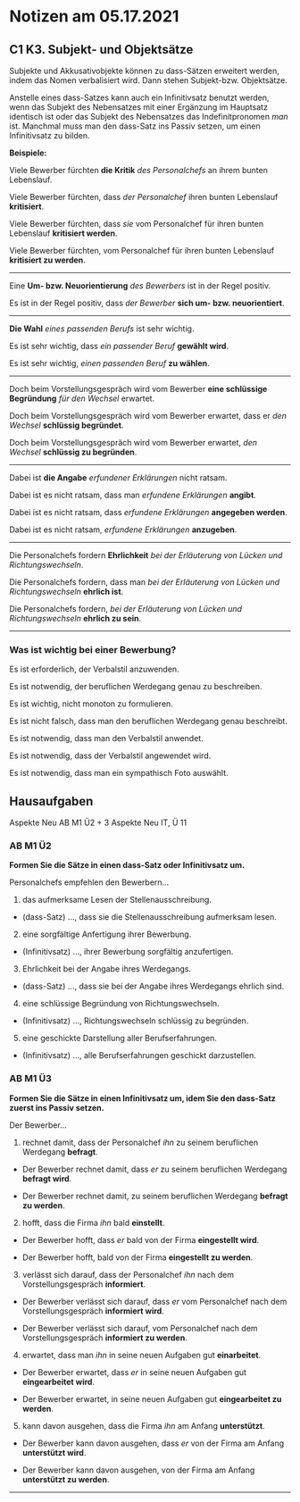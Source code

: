 # Notizen am 05.17.2021

## C1 K3. Subjekt- und Objektsätze

Subjekte und Akkusativobjekte können zu dass-Sätzen erweitert werden, indem das Nomen verbalisiert wird. Dann stehen Subjekt-bzw. Objektsätze.

Anstelle eines dass-Satzes kann auch ein Infinitivsatz benutzt werden, wenn das Subjekt des Nebensatzes mit einer Ergänzung im Hauptsatz identisch ist oder das Subjekt des Nebensatzes das Indefinitpronomen _man_ ist. Manchmal muss man den dass-Satz ins Passiv setzen, um einen Infinitivsatz zu bilden.

**Beispiele:**

Viele Bewerber fürchten **die Kritik** _des Personalchefs_ an ihrem bunten Lebenslauf.

Viele Bewerber fürchten, dass _der Personalchef_ ihren bunten Lebenslauf **kritisiert**.

Viele Bewerber fürchten, dass _sie_ vom Personalchef für ihren bunten Lebenslauf **kritisiert werden**.

Viele Bewerber fürchten, vom Personalchef für ihren bunten Lebenslauf **kritisiert zu werden**.

---

Eine **Um- bzw. Neuorientierung** _des Bewerbers_ ist in der Regel positiv.

Es ist in der Regel positiv, dass _der Bewerber_ **sich um- bzw. neuorientiert**.

---

**Die Wahl** _eines passenden Berufs_ ist sehr wichtig.

Es ist sehr wichtig, dass _ein passender Beruf_ **gewählt wird**.

Es ist sehr wichtig, _einen passenden Beruf_ **zu wählen**.

---

Doch beim Vorstellungsgespräch wird vom Bewerber **eine schlüssige Begründung** _für den Wechsel_ erwartet.

Doch beim Vorstellungsgespräch wird vom Bewerber erwartet, dass er _den Wechsel_ **schlüssig begründet**.

Doch beim Vorstellungsgespräch wird vom Bewerber erwartet, _den Wechsel_ **schlüssig zu begründen**.

---

Dabei ist **die Angabe** _erfundener Erklärungen_ nicht ratsam.

Dabei ist es nicht ratsam, dass man _erfundene Erklärungen_ **angibt**.

Dabei ist es nicht ratsam, dass _erfundene Erklärungen_ **angegeben werden**.

Dabei ist es nicht ratsam, _erfundene Erklärungen_ **anzugeben**.

---

Die Personalchefs fordern **Ehrlichkeit** _bei der Erläuterung von Lücken und Richtungswechseln_.

Die Personalchefs fordern, dass man _bei der Erläuterung von Lücken und Richtungswechseln_ **ehrlich ist**.

Die Personalchefs fordern, _bei der Erläuterung von Lücken und Richtungswechseln_ **ehrlich zu sein**.

----

### Was ist wichtig bei einer Bewerbung?

Es ist erforderlich, der Verbalstil anzuwenden.

Es ist notwendig, der beruflichen Werdegang  genau zu beschreiben.

Es ist wichtig, nicht monoton zu formulieren.

Es ist nicht falsch, dass man den beruflichen Werdegang genau beschreibt.

Es ist notwendig, dass man den Verbalstil anwendet.

Es ist notwendig, dass der Verbalstil angewendet wird.

Es ist notwendig, dass man ein sympathisch Foto auswählt.

## Hausaufgaben

Aspekte Neu AB M1 Ü2 + 3
Aspekte Neu IT, Ü 11


### AB M1 Ü2

**Formen Sie die Sätze in einen dass-Satz oder Infinitivsatz um.**

Personalchefs empfehlen den Bewerbern...

1. das aufmerksame Lesen der Stellenausschreibung.

  - (dass-Satz) ..., dass sie die Stellenausschreibung aufmerksam lesen.

2. eine sorgfältige Anfertigung ihrer Bewerbung.

  - (Infinitivsatz) ..., ihrer Bewerbung sorgfältig anzufertigen.

3. Ehrlichkeit bei der Angabe ihres Werdegangs.

  - (dass-Satz) ..., dass sie bei der Angabe ihres Werdegangs ehrlich sind.

4. eine schlüssige Begründung von Richtungswechseln.

  - (Infinitivsatz) ..., Richtungswechseln schlüssig zu begründen.

5. eine geschickte Darstellung aller Berufserfahrungen.

  - (Infinitivsatz) ..., alle Berufserfahrungen geschickt darzustellen.

### AB M1 Ü3

**Formen Sie die Sätze in einen Infinitivsatz um, idem Sie den dass-Satz zuerst ins Passiv setzen.**

Der Bewerber...

1. rechnet damit, dass der Personalchef _ihn_ zu seinem beruflichen Werdegang **befragt**.

  - Der Bewerber rechnet damit, dass _er_ zu seinem beruflichen Werdegang **befragt wird**.

  - Der Bewerber rechnet damit, zu seinem beruflichen Werdegang **befragt zu werden**.


2. hofft, dass die Firma _ihn_ bald **einstellt**.

  - Der Bewerber hofft, dass _er_ bald von der Firma **eingestellt wird**.

  - Der Bewerber hofft, bald von der Firma **eingestellt zu werden**.

3. verlässt sich darauf, dass der Personalchef _ihn_ nach dem Vorstellungsgespräch **informiert**.

  - Der Bewerber verlässt sich darauf, dass _er_ vom Personalchef nach dem Vorstellungsgespräch **informiert wird**.

  - Der Bewerber verlässt sich darauf, vom Personalchef nach dem Vorstellungsgespräch **informiert zu werden**.

4. erwartet, dass man _ihn_ in seine neuen Aufgaben gut **einarbeitet**.

  - Der Bewerber erwartet, dass _er_ in seine neuen Aufgaben gut **eingearbeitet wird**.

  - Der Bewerber erwartet, in seine neuen Aufgaben gut **eingearbeitet zu werden**.

5. kann davon ausgehen, dass die Firma _ihn_ am Anfang **unterstützt**.

  - Der Bewerber kann davon ausgehen, dass _er_ von der Firma am Anfang **unterstützt wird**.

  - Der Bewerber kann davon ausgehen, von der Firma am Anfang **unterstützt zu werden**.

--------

